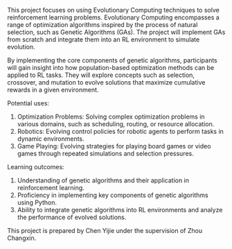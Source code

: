 This project focuses on using Evolutionary Computing techniques to solve reinforcement learning problems. Evolutionary Computing encompasses a range of optimization algorithms inspired by the process of natural selection, such as Genetic Algorithms (GAs). The project will implement GAs from scratch and integrate them into an RL environment to simulate evolution.

By implementing the core components of genetic algorithms, participants will gain insight into how population-based optimization methods can be applied to RL tasks. They will explore concepts such as selection, crossover, and mutation to evolve solutions that maximize cumulative rewards in a given environment.

Potential uses:
1.	Optimization Problems: Solving complex optimization problems in various domains, such as scheduling, routing, or resource allocation.
2.	Robotics: Evolving control policies for robotic agents to perform tasks in dynamic environments.
3.	Game Playing: Evolving strategies for playing board games or video games through repeated simulations and selection pressures.

Learning outcomes:
1.	Understanding of genetic algorithms and their application in reinforcement learning.
2.	Proficiency in implementing key components of genetic algorithms using Python.
3.	Ability to integrate genetic algorithms into RL environments and analyze the performance of evolved solutions.

This project is prepared by Chen Yijie under the supervision of Zhou Changxin.

